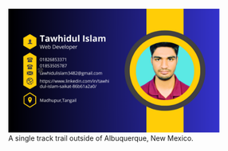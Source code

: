 <figure>
    <img src="Banner/card.png"
         alt="Albuquerque, New Mexico">
    <figcaption>A single track trail outside of Albuquerque, New Mexico.</figcaption>
</figure>


<!--
**tawhid3482/tawhid3482** is a ✨ _special_ ✨ repository because its `README.md` (this file) appears on your GitHub profile.

Here are some ideas to get you started:

- 🔭 I’m currently working on ...
- 🌱 I’m currently learning ...
- 👯 I’m looking to collaborate on ...
- 🤔 I’m looking for help with ...
- 💬 Ask me about ...
- 📫 How to reach me: ...
- 😄 Pronouns: ...
- ⚡ Fun fact: ...
-->
